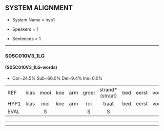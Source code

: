 
## SYSTEM ALIGNMENT

- System Name = hyp1

- Speakers = 1

- Sentences = 1

---

### S05C010V3_1LG

#### (S05C010V3_1LG-words)

- Cor=24.5%	Sub=66.0%	Del=9.4%	Ins=0.0%

|  |  |  |  |  |  |  |  |  |  |  |  |  |  |  |  |  |  |  |  |  |  |  |  |  |  |  |  |  |  |  |  |  |  |  |  |  |  |  |  |  |  |  |  |  |  |  |  |  |  |  |  |  |  |
|:--- |:---:|:---:|:---:|:---:|:---:|:---:|:---:|:---:|:---:|:---:|:---:|:---:|:---:|:---:|:---:|:---:|:---:|:---:|:---:|:---:|:---:|:---:|:---:|:---:|:---:|:---:|:---:|:---:|:---:|:---:|:---:|:---:|:---:|:---:|:---:|:---:|:---:|:---:|:---:|:---:|:---:|:---:|:---:|:---:|:---:|:---:|:---:|:---:|:---:|:---:|:---:|:---:|:---:|
| REF | klas | mooi | koe | arm | groei | strand*(straat) | bed | eerst | voor | draai | sjaal | herfst | duur | straat*(herfst) | leeuw | * | * | hoek | krant | hout | * | vriend | * | * | gauw | chips | *(groei) | groen | * | feest | reis | jas | huis | paard | vijf | muts*(must) | nieuw | kind | * | bang | oog | * | * | zacht | schoen | * | plas | neus | * | * | *(knop) | * | plank |
| HYP1 | klas | moi | koe | arm | roi | traat | bed | eerst | voor | dreiy | shail | er | djer | herst | deel | kloon | kloon | hoek | krant |  |  | houk | vre | vreemd | al | fimp | gooi | groen | fees | t | reeis | jas |  | usert | vijf | west | n | tent | be | ba | oog | zag | s | zacht |  |  | goen | ve | las | ns | k | lop | klank |
| EVAL |  | S |  |  | S | S |  |  |  | S | S | S | S | S | S | S | S |  |  | D | D | S | S | S | S | S | S |  | S | S | S |  | D | S |  | S | S | S | S | S |  | S | S |  | D | D | S | S | S | S | S | S | S |
---

---
